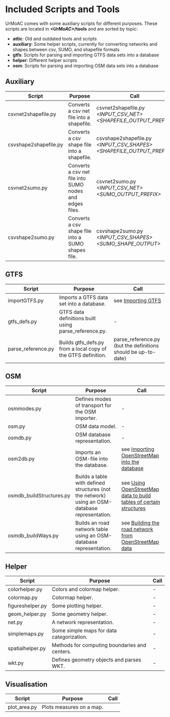 # Included Scripts and Tools

UrMoAC comes with some auxiliary scripts for different purposes.
These scripts are located in ***&lt;UrMoAC&gt;*/tools** and are sorted by topic:

* **attic**: Old and outdated tools and scripts
* **auxiliary**: Some helper scripts, currently for converting networks and shapes between csv, SUMO, and shapefile formats
* **gtfs**: Scripts for parsing and importing GTFS data sets into a database
* **helper**: Different helper scripts
* **osm**: Scripts for parsing and importing OSM data sets into a database


## Auxiliary

| Script | Purpose | Call |
| ------ | ------- | ---- |
| csvnet2shapefile.py | Converts a csv net file into a shapefile. | csvnet2shapefile.py *&lt;INPUT_CSV_NET&gt;* *&lt;SHAPEFILE_OUTPUT_PREFIX&gt;* |
| csvshape2shapefile.py | Converts a csv shape file into a shapefile. | csvshape2shapefile.py *&lt;INPUT_CSV_SHAPES&gt;* *&lt;SHAPEFILE_OUTPUT_PREFIX&gt;* |
| csvnet2sumo.py | Converts a csv net file into SUMO nodes and edges files. | csvnet2sumo.py *&lt;INPUT_CSV_NET&gt;* *&lt;SUMO_OUTPUT_PREFIX&gt;* |
| csvshape2sumo.py | Converts a csv shape file into a SUMO shapes file. | csvshape2sumo.py *&lt;INPUT_CSV_SHAPES&gt;* *&lt;SUMO_SHAPE_OUTPUT&gt;* |

## GTFS

| Script | Purpose | Call |
| ------ | ------- | ---- |
| importGTFS.py | Imports a GTFS data set into a database. | see [Importing GTFS](./ImportScripts.md#importing-gtfs) |
| gtfs_defs.py | GTFS data definitions built using parse_reference.py. | - |
| parse_reference.py | Builds gtfs_defs.py from a local copy of the GTFS definition. | parse_reference.py (but the definitions should be up-to-date) |

## OSM

| Script | Purpose | Call |
| ------ | ------- | ---- |
| osmmodes.py | Defines modes of transport for the OSM importer. | - |
| osm.py | OSM data model. | - |
| osmdb.py | OSM database representation. | - |
| osm2db.py | Imports an OSM-file into the database. | see [Importing OpenStreetMap into the database](./ImportScripts.md#importing-openstreetmap-into-the-database) |
| osmdb_buildStructures.py  | Builds a table with defined structures (not the network) using an OSM-database representation. | see [Using OpenStreetMap data to build tables of certain structures](./ImportScripts.md#using-openstreetmap-data-to-build-tables-of-certain-structures) |
| osmdb_buildWays.py  | Builds an road network table using  an OSM-database representation. | see [Building the road network from OpenStreetMap data](./ImportScripts.md#building-the-road-network-from-openstreetmap-data) |

## Helper

| Script | Purpose | Call |
| ------ | ------- | ---- |
| colorhelper.py | Colors and colormap helper. | - |
| colormap.py | Colormap helper. | - |
| figureshelper.py | Some plotting helper. | - |
| geom_helper.py | Some geometry helper. | - |
| net.py  | A network representation. | - |
| simplemaps.py | Some simple maps for data categorization. | - |
| spatialhelper.py | Methods for computing boundaries and centers. | - |
| wkt.py | Defines geometry objects and parses WKT. | - |

## Visualisation

| Script | Purpose | Call |
| ------ | ------- | ---- |
| plot_area.py | Plots measures on a map. | |
